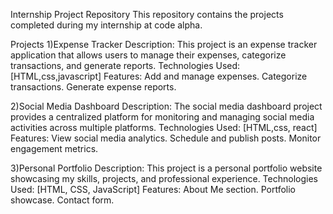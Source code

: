 Internship Project Repository This repository contains the projects completed during my internship at code alpha.

Projects 1)Expense Tracker Description: This project is an expense tracker application that allows users to manage their expenses, categorize transactions, and generate reports. Technologies Used: [HTML,css,javascript] Features: Add and manage expenses. Categorize transactions. Generate expense reports.

2)Social Media Dashboard Description: The social media dashboard project provides a centralized platform for monitoring and managing social media activities across multiple platforms. Technologies Used: [HTML,css, react] Features: View social media analytics. Schedule and publish posts. Monitor engagement metrics.

3)Personal Portfolio Description: This project is a personal portfolio website showcasing my skills, projects, and professional experience. Technologies Used: [HTML, CSS, JavaScript] Features: About Me section. Portfolio showcase. Contact form.
